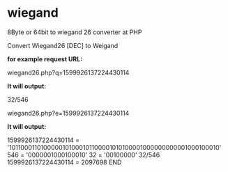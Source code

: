 # wiegand

8Byte or 64bit to wiegand 26 converter at PHP

Convert Wiegand26 [DEC] to Weigand

**for example request URL:**

wiegand26.php?q=1599926137224430114

**It will output:**

32/546 

wiegand26.php?e=1599926137224430114

**It will output:**

1599926137224430114 = '1011000110100000101000101100001010100001000000000001000100010'
546 = '0000001000100010'
32 = '00100000'
32/546
1599926137224430114 = 2097698
END 
